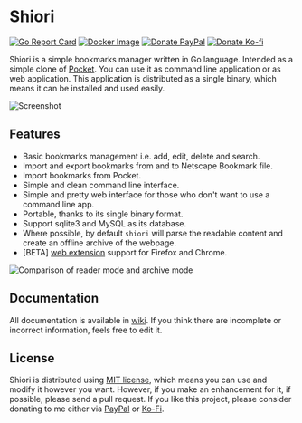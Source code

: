 # Shiori

[![Go Report Card](https://goreportcard.com/badge/github.com/go-shiori/shiori)](https://goreportcard.com/report/github.com/go-shiori/shiori)
[![Docker Image](https://img.shields.io/static/v1?label=image&message=Docker&color=1488C6&logo=docker)](https://hub.docker.com/r/radhifadlillah/shiori)
[![Donate PayPal](https://img.shields.io/static/v1?label=donate&message=PayPal&color=00457C&logo=paypal)](https://www.paypal.me/RadhiFadlillah)
[![Donate Ko-fi](https://img.shields.io/static/v1?label=donate&message=Ko-fi&color=F16061&logo=ko-fi)](https://ko-fi.com/radhifadlillah)

Shiori is a simple bookmarks manager written in Go language. Intended as a simple clone of [Pocket](https://getpocket.com//). You can use it as command line application or as web application. This application is distributed as a single binary, which means it can be installed and used easily.

![Screenshot](https://raw.githubusercontent.com/go-shiori/shiori/master/docs/cover.png)

## Features

- Basic bookmarks management i.e. add, edit, delete and search.
- Import and export bookmarks from and to Netscape Bookmark file.
- Import bookmarks from Pocket.
- Simple and clean command line interface.
- Simple and pretty web interface for those who don't want to use a command line app.
- Portable, thanks to its single binary format.
- Support sqlite3 and MySQL as its database.
- Where possible, by default `shiori` will parse the readable content and create an offline archive of the webpage.
- [BETA] [web extension](https://github.com/go-shiori/shiori-web-ext) support for Firefox and Chrome.

![Comparison of reader mode and archive mode](https://raw.githubusercontent.com/go-shiori/shiori/master/docs/comparison.png)

## Documentation

All documentation is available in [wiki](https://github.com/RadhiFadlillah/shiori/wiki). If you think there are incomplete or incorrect information, feels free to edit it.

## License

Shiori is distributed using [MIT license](https://choosealicense.com/licenses/mit/), which means you can use and modify it however you want. However, if you make an enhancement for it, if possible, please send a pull request. If you like this project, please consider donating to me either via [PayPal](https://www.paypal.me/RadhiFadlillah) or [Ko-Fi](https://ko-fi.com/radhifadlillah).

